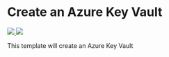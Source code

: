 # Create an Azure Key Vault

<a href="https://portal.azure.com/#create/Microsoft.Template/uri/https%3A%2F%2Fraw.githubusercontent.com%2Fans-cloud%2Fazure_service_catalogue%2Fmaster%2Fkey-vault%2FazureDeploy.json" target="_blank">
    <img src="http://azuredeploy.net/deploybutton.png"/>
</a>
<a href="http://armviz.io/#/?load=https%3A%2F%2Fraw.githubusercontent.com%2Fans-cloud%2Fazure_service_catalogue%2Fmaster%2Fkey-vault%2FazureDeploy.json" target="_blank">
    <img src="http://armviz.io/visualizebutton.png"/>
</a>


This template will create an Azure Key Vault

